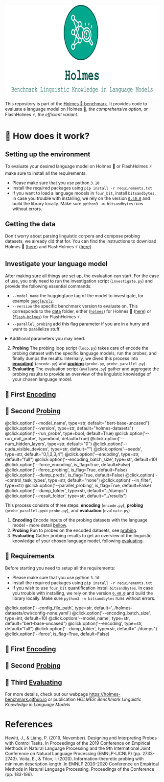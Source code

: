 <div align="center">
<img style="vertical-align:middle" height="300" src="logo.svg" />
</div>

This repository is part of the [Holmes 🔎 benchmark](https://holmes-benchmark.github.io).
It provides code to evaluate a language model on Holmes 🔎, _the comprehensive option_, or FlashHolmes ⚡, _the efficient variant_.


# 🔎 How does it work?


## Setting up the environment
To evaluate your desired language model on Holmes 🔎 or FlashHolmes ⚡ make sure to install all the requirements:
* Please make sure that you use python `3.10`
* Install the required packages using `pip install -r requirements.txt`
* If you want to load a language models in `four_bit`, install `bitsandbytes`. In case you trouble with installing, we rely on the version [`0.40.0`](https://github.com/TimDettmers/bitsandbytes/tree/0.40.0) and build the library locally. Make sure `python3 -m bitsandbytes` runs without errors.

## Getting the data
Don't worry about parsing linguistic corpora and compose probing datasets, we already did that for.
You can find the instructions to download Holmes 🔎 ([here](data/holmes/README.md)) and FlashHolmes ⚡ ([here](data/flash-holmes/README.md)).

## Investigate your language model
After making sure all things are set up, the evaluation can start. 
For the ease of use, you only need to run the investigation script (`investigate.py`) and provide the following essential commands:
* `--model_name` the huggingface tag of the model to investigate, for example [`google/ul2`](https://huggingface.co/google/ul2).
* `--version` the specific benchmark version to evaluate on. This corresponds to the [data](data) folder, either ([`holmes`](data/holmes)) for Holmes 🔎 ([here](data/holmes/README.md)) or ([`flash-holmes`](data/flash-holmes)) for FlashHolmes ⚡.
* `--parallel_probing` add this flag parameter if you are in a hurry and want to parallelize stuff.


<details>
<summary>Additional parameters you may need.</summary>

* `--dump_folder` (default `./dumps`) the folder to save the encoded probing datasets. 
* `--force_encoding` add this flag parameter if you want to replace the dumped encodings of the probing dataset. Otherwise, we skip probing datasets when they are already encoded.
* `--model_precision` (default `full`) this specifies the precision to use when loading the language model, either `full`, `half`, or `four_bit`. Make sure to install `bitsandbytes` when you want to use `four_bit`.
* `--encoding_batch_size` (default `10`) the batch size when we encode the probing datasets. Lower this if you encounter out-of-memory errors on the GPU.
* `--in_filter` (default ``) define a string filter to only consider probing datasets matching this filter. For example, when setting to `rst`, we only consider probing datasets like `rst-edu-depth`
* `--control_task_types` (default `none`) whether to apply specific control tasks ([Hewitt et al., 2019](https://aclanthology.org/D19-1275/): `none` no control task is applied, `perm` input words will be shuffled randomly, `rand-weights` run the probes with random language model weights, and `randomoization` run the probes with randomized labels.
* `--run_probe` (default `True`) run the default linear probe. 
* `--run_mdl_probe` (default `False`) run the probe including minimal description length as in [Voita and Titov, 2020](https://aclanthology.org/2020.emnlp-main.14/)
* `--num_hidden_layers` (default `0`) hidden layers to consider within the probe. For example, with `0,1` we evaluate the probes once with none (linear model) and once with one intermediate layer (MLP). 
* `--seeds` (default `0,1,2,3,4`) seeds to consider when probing. With `0,1,2,3,4`, we run every probe five time using these seeds. 
* `--results_folder` (default `./results`) the folder to save the probing results.
* `--force_probing` add this flag parameter if you want to re-probe and replace already evaluated probing datasets. Otherwise, we skip already probed datasets.
* `--dump_preds` use this flag parameter and we will dump instance level prediction of every probe for all probing datasets.
</details>




2. **Probing** The probing loop script (`loop.py`) takes care of encode the probing dataset with the specific language models, run the probes, and finally dumps the results. Internally, we dived this process into [**encoding**](#encoding)) (`encode.py`) and [**probing**](#probing) (`probe.py`, `probe_parallel.py`).
2. **Evaluating** The evaluation script (`evaluate.py`) gather and aggregate the probing results to provide an overview of the linguistic knowledge of your chosen language model.


## 🔎 <a name="encoding"></a>First <u>Encoding</u>
## 🔎 <a name="probing"></a>Second <u>Probing</u>



@click.option('--model_name', type=str, default="bert-base-uncased")
@click.option('--version', type=str, default="holmes-datasets")
@click.option('--run_probe', type=bool, default=True)
@click.option('--run_mdl_probe', type=bool, default=True)
@click.option('--num_hidden_layers', type=str, default="0")
@click.option('--cuda_visible_devices', type=str, default="")
@click.option('--seeds', type=str, default="0,1,2,3,4")
@click.option('--encoding', type=str, default="full")
@click.option('--encoding_batch_size', type=str, default=10)
@click.option('--force_encoding', is_flag=True, default=False)
@click.option('--force_probing', is_flag=True, default=False)
@click.option('--dump_preds', is_flag=True, default=False)
@click.option('--control_task_types', type=str, default="none")
@click.option('--in_filter', type=str)
@click.option('--parallel_probing', is_flag=True, default=False)
@click.option('--dump_folder', type=str, default="../dumps")
@click.option('--result_folder', type=str, default="../results")

This process consists of three steps: **encoding** (`encode.py`), **probing** (`probe_parallel.py`or `probe.py`), and **evaluation** (`evaluate.py`)
1. **Encoding** Encode inputs of the probing datasets with the language model - more detail [bellow](#encoding).
2. **Probing** Run to probes on the encoded datasets, see [probing](#probing). 
3. **Evaluating** Gather probing results to get an overview of the linguistic knowledge of your chosen language model, following [evaluating](#evaluating).

## 🔎 <a name="requirements"></a>Requirements
Before starting you need to setup all the requirements: 
* Please make sure that you use python `3.10`
* Install the required packages using `pip install -r requirements.txt`
* If you wish to use `four_bit` quantification install `bitsandbytes`. In case you trouble with installing, we rely on the version [`0.40.0`](https://github.com/TimDettmers/bitsandbytes/tree/0.40.0) and build the library locally. Make sure `python3 -m bitsandbytes` runs without errors.


@click.option('--config_file_path', type=str, default='../holmes-datasets/cwi/config-none.yaml')
@click.option('--encoding_batch_size', type=int, default=10)
@click.option('--model_name', type=str, default="bert-base-uncased")
@click.option('--encoding', type=str, default="full")
@click.option('--dump_folder', type=str, default="../dumps")
@click.option('--force', is_flag=True, default=False)

## 🔎 <a name="encoding"></a>First <u>Encoding</u>
## 🔎 <a name="probing"></a>Second <u>Probing</u>
## 🔎 <a name="evaluating"></a>Third <u>Evaluating</u>


For more details, check out our webpage https://holmes-benchmark.github.io or publication _HOLMES: Benchmark Linguistic Knowledge in Language Models_


# References

Hewitt, J., & Liang, P. (2019, November). Designing and Interpreting Probes with Control Tasks. In Proceedings of the 2019 Conference on Empirical Methods in Natural Language Processing and the 9th International Joint Conference on Natural Language Processing (EMNLP-IJCNLP) (pp. 2733-2743).
Voita, E., & Titov, I. (2020). Information-theoretic probing with minimum description length. In EMNLP 2020-2020 Conference on Empirical Methods in Natural Language Processing, Proceedings of the Conference (pp. 183-196).